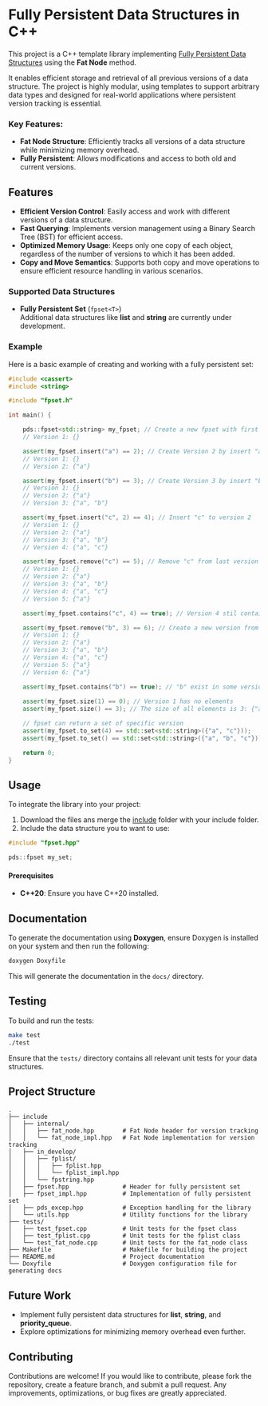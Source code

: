 
# Fully Persistent Data Structures in C++


This project is a C++ template library implementing [Fully Persistent Data Structures](https://en.wikipedia.org/wiki/Persistent_data_structure) using the **Fat Node** method.

It enables efficient storage and retrieval of all previous versions of a data structure. 
The project is highly modular, using templates to support arbitrary data types and designed for real-world applications where persistent version tracking is essential.

### Key Features:
- **Fat Node Structure**: Efficiently tracks all versions of a data structure while minimizing memory overhead.
- **Fully Persistent**: Allows modifications and access to both old and current versions.

## Features

- **Efficient Version Control**: Easily access and work with different versions of a data structure.
- **Fast Querying**: Implements version management using a Binary Search Tree (BST) for efficient access.
- **Optimized Memory Usage**: Keeps only one copy of each object, regardless of the number of versions to which it has been added.
- **Copy and Move Semantics**: Supports both copy and move operations to ensure efficient resource handling in various scenarios.

### Supported Data Structures

- **Fully Persistent Set** (`fpset<T>`)  
Additional data structures like **list** and **string** are currently under development.

### Example

Here is a basic example of creating and working with a fully persistent set:

```cpp
#include <cassert>
#include <string>

#include "fpset.h"

int main() {

    pds::fpset<std::string> my_fpset; // Create a new fpset with first version
    // Version 1: {}

    assert(my_fpset.insert("a") == 2); // Create Version 2 by insert "a"
    // Version 1: {}
    // Version 2: {"a"}

    assert(my_fpset.insert("b") == 3); // Create Version 3 by insert "b" to last version
    // Version 1: {}
    // Version 2: {"a"}
    // Version 3: {"a", "b"}

    assert(my_fpset.insert("c", 2) == 4); // Insert "c" to version 2
    // Version 1: {}
    // Version 2: {"a"}
    // Version 3: {"a", "b"}
    // Version 4: {"a", "c"}

    assert(my_fpset.remove("c") == 5); // Remove "c" from last version
    // Version 1: {}
    // Version 2: {"a"}
    // Version 3: {"a", "b"}
    // Version 4: {"a", "c"}
    // Version 5: {"a"}

    assert(my_fpset.contains("c", 4) == true); // Version 4 stil contain "a"

    assert(my_fpset.remove("b", 3) == 6); // Create a new version from version 3 without "b"
    // Version 1: {}
    // Version 2: {"a"}
    // Version 3: {"a", "b"}
    // Version 4: {"a", "c"}
    // Version 5: {"a"}
    // Version 6: {"a"}

    assert(my_fpset.contains("b") == true); // "b" exist in some version
    
    assert(my_fpset.size(1) == 0); // Version 1 has no elements
    assert(my_fpset.size() == 3); // The size of all elements is 3: {"a", "b", "c"}

    // fpset can return a set of specific version
    assert(my_fpset.to_set(4) == std::set<std::string>({"a", "c"})); 
    assert(my_fpset.to_set() == std::set<std::string>({"a", "b", "c"})); // All elements

    return 0;
}
```

## Usage

To integrate the library into your project:
1. Download the files ans merge the [include](https://github.com/AssafBardugo/Fully-Persistent-DS/tree/main/include) folder with your include folder.
2. Include the data structure you to want to use:

```cpp
#include "fpset.hpp"

pds::fpset my_set;
```

#### Prerequisites

- **C++20**: Ensure you have C++20 installed.



## Documentation

To generate the documentation using **Doxygen**, ensure Doxygen is installed on your system and then run the following:

```bash
doxygen Doxyfile
```

This will generate the documentation in the `docs/` directory.

## Testing

To build and run the tests:

```bash
make test
./test
```

Ensure that the `tests/` directory contains all relevant unit tests for your data structures.

## Project Structure

```
.
├── include
│   ├── internal/       
│   │   ├── fat_node.hpp        # Fat Node header for version tracking
│   │   └── fat_node_impl.hpp   # Fat Node implementation for version tracking
│   ├── in_develop/
│   │   ├── fplist/
│   │   │   ├── fplist.hpp
│   │   │   └── fplist_impl.hpp
│   │   └── fpstring.hpp
│   ├── fpset.hpp               # Header for fully persistent set
│   ├── fpset_impl.hpp          # Implementation of fully persistent set
│   ├── pds_excep.hpp           # Exception handling for the library
│   └── utils.hpp               # Utility functions for the library
├── tests/
│   ├── test_fpset.cpp          # Unit tests for the fpset class
│   ├── test_fplist.cpp         # Unit tests for the fplist class
│   └── test_fat_node.cpp       # Unit tests for the fat_node class
├── Makefile                    # Makefile for building the project
├── README.md                   # Project documentation
└── Doxyfile                    # Doxygen configuration file for generating docs
```

## Future Work

- Implement fully persistent data structures for **list**, **string**, and **priority_queue**.
- Explore optimizations for minimizing memory overhead even further.

## Contributing

Contributions are welcome! If you would like to contribute, please fork the repository, create a feature branch, and submit a pull request. Any improvements, optimizations, or bug fixes are greatly appreciated.
